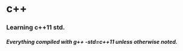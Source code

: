 # c++
### Learning c++11 std.
##### Everything compiled with g++ -std=c++11 unless otherwise noted.

